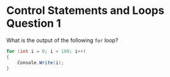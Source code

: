 # Control Statements and Loops Question 1

What is the output of the following `for` loop?
```csharp
for (int i = 0; i < 100; i++)
{
    Console.Write(i);
}
```